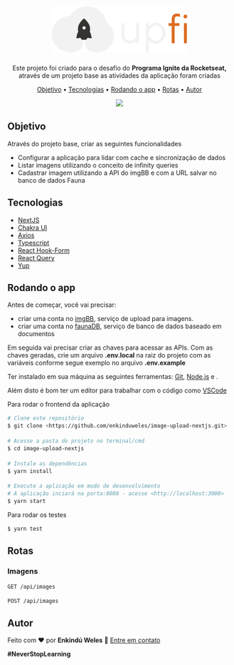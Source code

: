 <h1 align="center">
  <img src='./public/logo.svg'/>
</h1>

<p align="center">Este projeto foi criado para o desafio do <strong> Programa Ignite da Rocketseat,</strong> através de um projeto base as atividades da aplicação foram criadas</p>

<p align="center">
 <a href="#objetivo">Objetivo</a> •
 <a href="#tecnologias">Tecnologias</a> • 
 <a href="#rodando-o-app">Rodando o app</a> •
 <a href="#rotas">Rotas</a> •
 <a href="#autor">Autor</a>
</p>

<p align="center">
  <img src="https://media.giphy.com/media/ozhndgbfqGbVJdmu0i/giphy.gif" />
</p>

## Objetivo

Através do projeto base, criar as seguintes funcionalidades

- Configurar a aplicação para lidar com cache e sincronização de dados
- Listar imagens utilizando o conceito de infinity queries
- Cadastrar imagem utilizando a API do imgBB e com a URL salvar no banco de dados Fauna

## Tecnologias

- [NextJS](https://nextjs.org/)
- [Chakra UI](https://chakra-ui.com/)
- [Axios](https://axios-http.com)
- [Typescript](https://www.typescriptlang.org/)
- [React Hook-Form](https://react-hook-form.com/)
- [React Query](https://react-query-v2.tanstack.com/)
- [Yup](https://github.com/jquense/yup)

## Rodando o app

Antes de começar, você vai precisar:
- criar uma conta no [imgBB](https://imgbb.com/), serviço de upload para imagens.
- criar uma conta no [faunaDB](https://fauna.com/), serviço de banco de dados baseado em documentos

Em seguida vai precisar criar as chaves para acessar as APIs. Com as chaves geradas, crie um arquivo **.env.local** na raiz do projeto com as variáveis conforme segue exemplo no arquivo **.env.example**

Ter instalado em sua máquina as seguintes ferramentas: [Git](https://git-scm.com), [Node.js](https://nodejs.org/en/) e .

Além disto é bom ter um editor para trabalhar com o código como [VSCode](https://code.visualstudio.com/)

Para rodar o frontend da aplicação

```bash
# Clone este repositório
$ git clone <https://github.com/enkinduweles/image-upload-nextjs.git>

# Acesse a pasta do projeto no terminal/cmd
$ cd image-upload-nextjs

# Instale as dependências
$ yarn install

# Execute a aplicação em modo de desenvolvimento
# A aplicação inciará na porta:8080 - acesse <http://localhost:3000>
$ yarn start
```

Para rodar os testes

```bash
$ yarn test
```

## Rotas

### Imagens

```
GET /api/images

POST /api/images
```

## Autor

Feito com ❤️ por **Enkindú Weles** 👋 [Entre em contato](https://www.linkedin.com/in/enkindu-weles/)

**#NeverStopLearning**

